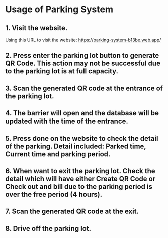 # Usage of Parking System

## 1. Visit the website.

Using this URL to visit the website: https://parking-system-b13be.web.app/

## 2. Press enter the parking lot button to generate QR Code. This action may not be successful due to the parking lot is at full capacity.

## 3. Scan the generated QR code at the entrance of the parking lot.

## 4. The barrier will open and the database will be updated with the time of the entrance.

## 5. Press done on the website to check the detail of the parking. Detail included: Parked time, Current time and parking period.

## 6. When want to exit the parking lot. Check the detail which will have either Create QR Code or Check out and bill due to the parking period is over the free period (4 hours).

## 7. Scan the generated QR code at the exit.

## 8. Drive off the parking lot.

